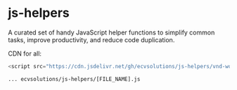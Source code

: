 # js-helpers
A curated set of handy JavaScript helper functions to simplify common tasks, improve productivity, and reduce code duplication.

CDN for all:
```js
<script src="https://cdn.jsdelivr.net/gh/ecvsolutions/js-helpers/vnd-words.js"></script>
```

`... ecvsolutions/js-helpers/[FILE_NAME].js`
